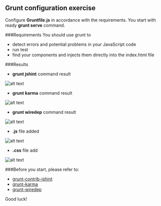## Grunt configuration exercise

Configure **Gruntfile.js** in accordance with the requirements. You start with ready **grunt serve** command.

###Requirements
You should use grunt to 
   * detect errors and potential problems in your JavaScript code
   * run test
   * find your components and injects them directly into the index.html file 
        
###Results
* **grunt jshint** command result

![alt text](app/assets/1.png "1")

* **grunt karma** command result

![alt text](app/assets/2.png "2")

* **grunt wiredep** command result

![alt text](app/assets/3.png "3")

* **.js** file added

![alt text](app/assets/4.png "4")

* **.css** file add

![alt text](app/assets/5.png "5")

###Before you start, please refer to:
* [grunt-contrib-jshint](https://github.com/gruntjs/grunt-contrib-jshint)
* [grunt-karma](https://github.com/karma-runner/grunt-karma)
* [grunt-wiredep](https://github.com/stephenplusplus/grunt-wiredep)

Good luck!
